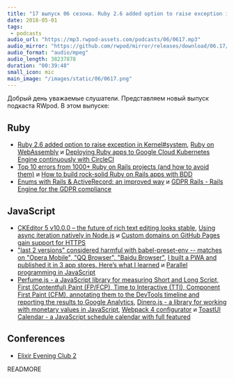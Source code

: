 ```yaml
---
title: "17 выпуск 06 сезона. Ruby 2.6 added option to raise exception in Kernel#system, GDPR Rails, CKEditor 5 v10.0.0, Perfume.js и прочее"
date: 2018-05-01
tags:
 - podcasts
audio_url: "https://mp3.rwpod-assets.com/podcasts/06/0617.mp3"
audio_mirror: "https://github.com/rwpod/mirror/releases/download/06.17/0617.mp3"
audio_format: "audio/mpeg"
audio_length: 38237878
duration: "00:39:48"
small_icon: mic
main_image: "/images/static/06/0617.png"
---
```


Добрый день уважаемые слушатели. Представляем новый выпуск подкаста RWpod. В этом выпуске:

## Ruby

 - [Ruby 2.6 added option to raise exception in Kernel#system](https://blog.bigbinary.com/2018/04/25/ruby-2-6-added-option-to-raise-exception-in-kernel-system.html), [Ruby on WebAssembly](http://www.blacktm.com/blog/ruby-on-webassembly) и [Deploying Ruby apps to Google Cloud Kubernetes Engine continuously with CircleCI](https://dev.to/evilmartians/deploying-ruby-apps-to-google-cloud-kubernetes-engine-continuously-with-circleci-2765)
 - [Top 10 errors from 1000+ Ruby on Rails projects (and how to avoid them)](https://rollbar.com/blog/top-10-ruby-on-rails-errors/) и [How to build rock-solid Ruby on Rails apps with BDD](https://medium.freecodecamp.org/how-to-build-rock-solid-ruby-on-rails-apps-with-bdd-735de9319cc6)
 - [Enums with Rails & ActiveRecord: an improved way](https://sipsandbits.com/2018/04/30/using-database-native-enums-with-rails/) и [GDPR Rails - Rails Engine for the GDPR compliance](https://github.com/prey/gdpr_rails)

## JavaScript

 - [CKEditor 5 v10.0.0 – the future of rich text editing looks stable](https://ckeditor.com/blog/CKEditor-5-v10.0.0-the-future-of-rich-text-editing-looks-stable/), [Using async iteration natively in Node.js](http://2ality.com/2018/04/async-iter-nodejs.html) и [Custom domains on GitHub Pages gain support for HTTPS](https://blog.github.com/2018-05-01-github-pages-custom-domains-https/)
 - ["last 2 versions" considered harmful with babel-preset-env -- matches on "Opera Mobile", "QQ Browser", "Baidu Browser"](https://jamie.build/last-2-versions), [I built a PWA and published it in 3 app stores. Here’s what I learned](http://debuggerdotbreak.judahgabriel.com/2018/04/13/i-built-a-pwa-and-published-it-in-3-app-stores-heres-what-i-learned/) и [Parallel programming in JavaScript](https://itnext.io/achieving-parallelism-in-javascript-using-web-workers-8f921f2d26db)
 - [Perfume.js - a JavaScript library for measuring Short and Long Script, First (Contentful) Paint (FP/FCP), Time to Interactive (TTI), Component First Paint (CFM), annotating them to the DevTools timeline and reporting the results to Google Analytics](http://zizzamia.github.io/perfume/), [Dinero.js - a library for working with monetary values in JavaScript](https://sarahdayan.github.io/dinero.js/), [Webpack 4 configurator](http://web.jakoblind.no/webpack-config/) и [ToastUI Calendar - a JavaScript schedule calendar with full featured](http://ui.toast.com/tui-calendar/)

## Conferences

 - [Elixir Evening Club 2](http://www.elixirkyiv.club/)

READMORE
